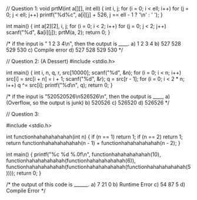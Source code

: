 // Question 1:
void prtM(int a[][], int ell) {
    int i, j;
    for (i = 0; i < ell; i++)
        for (j = 0; j < ell; j++)
            printf("%d%c", a[i][j] + 526, j == ell - 1 ? '\n' : ' ');
}

int main() {
    int a[2][2], i, j;
    for (i = 0; i < 2; i++)
        for (j = 0; j < 2; j++)
            scanf("%d", &a[i][j]);
    prtM(a, 2);
    return 0;
}

/*
    if the input is " 1 2 3 4\n", then the output is ____.
    a) 1 2
       3 4
    b) 527 528 529 530
    c) Compile error
    d) 527 528
       529 530
*/

// Question 2: (A Dessert)
#include <stdio.h>

int main() {
    int i, n, q, r, src[10000];
    scanf("%d", &n);
    for (i = 0; i < n; i++)
        src[i] = src[i + n] = i + 1;
    scanf("%d", &r);
    q = src[r - 1];
    for (i = 0; i < 2 * n; i++)
        q ^= src[i];
    printf("%d\n", q);
    return 0;
}

/*
    if the input is "520520526\n526526\n", then the output is ____,
    a) (Overflow, so the output is junk)
    b) 520526
    c) 526520
    d) 526526
*/

// Question 3:

#include <stdio.h>

int functionhahahahahahah(int n) {
    if (n == 1) return 1;
    if (n == 2) return 1;
    return functionhahahahahahah(n - 1) + functionhahahahahahah(n - 2);
}

int main() {
    printf("%c %d %.0f\n", functionhahahahahahah(10), functionhahahahahahah(functionhahahahahahah(6)), functionhahahahahahah(functionhahahahahahah(functionhahahahahahah(5))));
    return 0;
}

/*
    the output of this code is ______.
    a) 7 21 0
    b) Runtime Error
    c) 54 87 5
    d) Compile Error
*/
